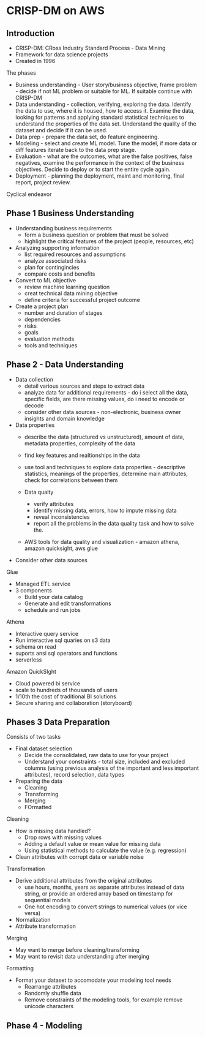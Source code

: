 # CRISP-DM on AWS

## Introduction

* CRISP-DM: CRoss Industry Standard Process - Data Mining
* Framework for data science projects
* Created in 1996

The phases

* Business understanding - User story/business objective, frame problem - decide if not ML problem or suitable for ML. If suitable continue with CRISP-DM
* Data understanding - collection, verifying, exploring the data. Identify the data to use, where it is housed, how to access it. Examine the data, looking for patterns and applying standard statistical techniques to understand the properties of the data set. Understand the quality of the dataset and decide if it can be used.
* Data prep - prepare the data set, do feature engineering. 
* Modeling - select and create ML model. Tune the model, if more data or diff features iterate back to the data prep stage.
* Evaluation - what are the outcomes, what are the false positives, false negatives, examine the performance in the context of the business objectives. Decide to deploy or to start the entire cycle again.
* Deployment - planning the deployment, maint and monitoring, final report, project review.

Cyclical endeavor

## Phase 1 Business Understanding

* Understanding business requirements
    * form a business question or problem that must be solved
    * highlight the critical features of the project (people, resources, etc)
* Analyzing supporting information
    * list required resources and assumptions
    * analyze associated risks
    * plan for contingincies
    * compare costs and benefits
* Convert to ML objective
    * review machine learning question
    * creat technical data mining objective
    * define criteria for successful project outcome
* Create a project plan
    * number and duration of stages
    * dependencies
    * risks
    * goals
    * evaluation methods
    * tools and techniques

## Phase 2 - Data Understanding

* Data collection
    * detail various sources and steps to extract data 
    * analyze data for additional requirements - do i select all the data, specific fields, are there missing values, do i need to encode or decode
    * consider other data sources - non-electronic, business owner insights and domain knowledge
* Data properties
    * describe the data (structured vs unstructured), amount of data, metadata properties, complexity of the data
    * find key features and realtionships in the data
    * use tool and techniques to explore data properties - descriptive statistics, meanings of the properties, determine main attributes, check for correlations between them
    * Data quaity
        * verify attributes
        * identify missing data, errors, how to impute missing data
        * reveal inconsistencies
        * report all the problems in the data quality task and how to solve the.

    * AWS tools for data quality and visualization - amazon athena, amazon quicksight, aws glue
* Consider other data sources

Glue

* Managed ETL service
* 3 components
    * Build your data catalog
    * Generate and edit transformations
    * schedule and run jobs

Athena

* Interactive query service
* Run interactive sql quaries on s3 data
* schema on read 
* suports ansi sql operators and functions
* serverless

Amazon QuickSIght

* Cloud powered bi service
* scale to hundreds of thousands of users
* 1/10th the cost of traditional BI solutions
* Secure sharing and collaboration (storyboard)

## Phases 3 Data Preparation 

Consists of two tasks

* Final dataset selection
    * Decide the consolidated, raw data to use for your project
    * Understand your constraints - total size, included and excluded columns (using previous analysis of the important and less important attributes), record selection, data types
* Preparing the data
    * Cleaning
    * Transforming
    * Merging
    * FOrmatted

Cleaning

* How is missing data handled?
    * Drop rows with missing values
    * Adding a default value or mean value for missing data
    * Using statistical methods to calculate the value (e.g. regression)
* Clean attributes with corrupt data or variable noise

Transformation

* Derive additional attributes from the original attributes
    * use hours, months, years as separate attributes instead of data string, or provide an ordered array based on timestamp for sequential models
    * One hot encoding to convert strings to numerical values (or vice versa)
* Normalization
* Attribute transformation

Merging

* May want to merge before cleaning/transforming
* May want to revisit data understanding after merging

Formatting

* Format your dataset to accomodate your modeling tool needs
    * Rearrange attributes
    * Randomly shuffle data
    * Remove constraints of the modeling tools, for example remove unicode characters

## Phase 4 - Modeling
